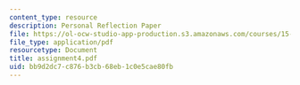 ```yaml
---
content_type: resource
description: Personal Reflection Paper
file: https://ol-ocw-studio-app-production.s3.amazonaws.com/courses/15-974-leadership-lab-spring-2003/bb9d2dc7c876b3cb68eb1c0e5cae80fb_assignment4.pdf
file_type: application/pdf
resourcetype: Document
title: assignment4.pdf
uid: bb9d2dc7-c876-b3cb-68eb-1c0e5cae80fb
---
```

